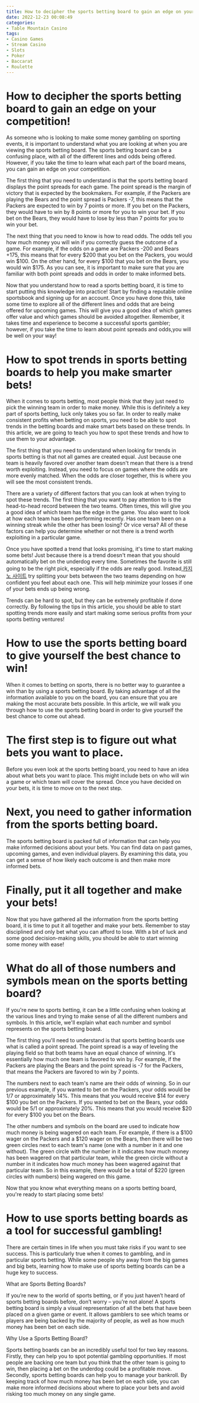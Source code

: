```yaml
---
title: How to decipher the sports betting board to gain an edge on your competition!
date: 2022-12-23 00:08:49
categories:
- Table Mountain Casino
tags:
- Casino Games
- Stream Casino
- Slots
- Poker
- Baccarat
- Roulette
---
```



#  How to decipher the sports betting board to gain an edge on your competition!

As someone who is looking to make some money gambling on sporting events, it is important to understand what you are looking at when you are viewing the sports betting board. The sports betting board can be a confusing place, with all of the different lines and odds being offered. However, if you take the time to learn what each part of the board means, you can gain an edge on your competition.

The first thing that you need to understand is that the sports betting board displays the point spreads for each game. The point spread is the margin of victory that is expected by the bookmakers. For example, if the Packers are playing the Bears and the point spread is Packers -7, this means that the Packers are expected to win by 7 points or more. If you bet on the Packers, they would have to win by 8 points or more for you to win your bet. If you bet on the Bears, they would have to lose by less than 7 points for you to win your bet.

The next thing that you need to know is how to read odds. The odds tell you how much money you will win if you correctly guess the outcome of a game. For example, if the odds on a game are Packers -200 and Bears +175, this means that for every $200 that you bet on the Packers, you would win $100. On the other hand, for every $100 that you bet on the Bears, you would win $175. As you can see, it is important to make sure that you are familiar with both point spreads and odds in order to make informed bets.

Now that you understand how to read a sports betting board, it is time to start putting this knowledge into practice! Start by finding a reputable online sportsbook and signing up for an account. Once you have done this, take some time to explore all of the different lines and odds that are being offered for upcoming games. This will give you a good idea of which games offer value and which games should be avoided altogether. Remember, it takes time and experience to become a successful sports gambler; however, if you take the time to learn about point spreads and odds,you will be well on your way!

#  How to spot trends in sports betting boards to help you make smarter bets!

When it comes to sports betting, most people think that they just need to pick the winning team in order to make money. While this is definitely a key part of sports betting, luck only takes you so far. In order to really make consistent profits when betting on sports, you need to be able to spot trends in the betting boards and make smart bets based on these trends. In this article, we are going to teach you how to spot these trends and how to use them to your advantage.

The first thing that you need to understand when looking for trends in sports betting is that not all games are created equal. Just because one team is heavily favored over another team doesn't mean that there is a trend worth exploiting. Instead, you need to focus on games where the odds are more evenly matched. When the odds are closer together, this is where you will see the most consistent trends.

There are a variety of different factors that you can look at when trying to spot these trends. The first thing that you want to pay attention to is the head-to-head record between the two teams. Often times, this will give you a good idea of which team has the edge in the game. You also want to look at how each team has been performing recently. Has one team been on a winning streak while the other has been losing? Or vice versa? All of these factors can help you determine whether or not there is a trend worth exploiting in a particular game.

Once you have spotted a trend that looks promising, it's time to start making some bets! Just because there is a trend doesn't mean that you should automatically bet on the underdog every time. Sometimes the favorite is still going to be the right pick, especially if the odds are really good. Instead,[카지노 사이트](https://choegocasino.com/) try splitting your bets between the two teams depending on how confident you feel about each one. This will help minimize your losses if one of your bets ends up being wrong.

Trends can be hard to spot, but they can be extremely profitable if done correctly. By following the tips in this article, you should be able to start spotting trends more easily and start making some serious profits from your sports betting ventures!

#  How to use the sports betting board to give yourself the best chance to win!

When it comes to betting on sports, there is no better way to guarantee a win than by using a sports betting board. By taking advantage of all the information available to you on the board, you can ensure that you are making the most accurate bets possible. In this article, we will walk you through how to use the sports betting board in order to give yourself the best chance to come out ahead.

# The first step is to figure out what bets you want to place.

Before you even look at the sports betting board, you need to have an idea about what bets you want to place. This might include bets on who will win a game or which team will cover the spread. Once you have decided on your bets, it is time to move on to the next step.

# Next, you need to gather information from the sports betting board.

The sports betting board is packed full of information that can help you make informed decisions about your bets. You can find data on past games, upcoming games, and even individual players. By examining this data, you can get a sense of how likely each outcome is and then make more informed bets.

# Finally, put it all together and make your bets!

Now that you have gathered all the information from the sports betting board, it is time to put it all together and make your bets. Remember to stay disciplined and only bet what you can afford to lose. With a bit of luck and some good decision-making skills, you should be able to start winning some money with ease!

#  What do all of those numbers and symbols mean on the sports betting board?

If you're new to sports betting, it can be a little confusing when looking at the various lines and trying to make sense of all the different numbers and symbols. In this article, we'll explain what each number and symbol represents on the sports betting board.

The first thing you'll need to understand is that sports betting boards use what is called a point spread. The point spread is a way of leveling the playing field so that both teams have an equal chance of winning. It's essentially how much one team is favored to win by. For example, if the Packers are playing the Bears and the point spread is -7 for the Packers, that means the Packers are favored to win by 7 points.

The numbers next to each team's name are their odds of winning. So in our previous example, if you wanted to bet on the Packers, your odds would be 1/7 or approximately 14%. This means that you would receive $14 for every $100 you bet on the Packers. If you wanted to bet on the Bears, your odds would be 5/1 or approximately 20%. This means that you would receive $20 for every $100 you bet on the Bears.

The other numbers and symbols on the board are used to indicate how much money is being wagered on each team. For example, if there is a $100 wager on the Packers and a $120 wager on the Bears, then there will be two green circles next to each team's name (one with a number in it and one without). The green circle with the number in it indicates how much money has been wagered on that particular team, while the green circle without a number in it indicates how much money has been wagered against that particular team. So in this example, there would be a total of $220 (green circles with numbers) being wagered on this game.

Now that you know what everything means on a sports betting board, you're ready to start placing some bets!

#  How to use sports betting boards as a tool for successful gambling!

There are certain times in life when you must take risks if you want to see success. This is particularly true when it comes to gambling, and in particular sports betting. While some people shy away from the big games and big bets, learning how to make use of sports betting boards can be a huge key to success.

What are Sports Betting Boards?

If you’re new to the world of sports betting, or if you just haven’t heard of sports betting boards before, don’t worry – you’re not alone! A sports betting board is simply a visual representation of all the bets that have been placed on a given game or event. It allows gamblers to see which teams or players are being backed by the majority of people, as well as how much money has been bet on each side.

Why Use a Sports Betting Board?

Sports betting boards can be an incredibly useful tool for two key reasons. Firstly, they can help you to spot potential gambling opportunities. If most people are backing one team but you think that the other team is going to win, then placing a bet on the underdog could be a profitable move. Secondly, sports betting boards can help you to manage your bankroll. By keeping track of how much money has been bet on each side, you can make more informed decisions about where to place your bets and avoid risking too much money on any single game.